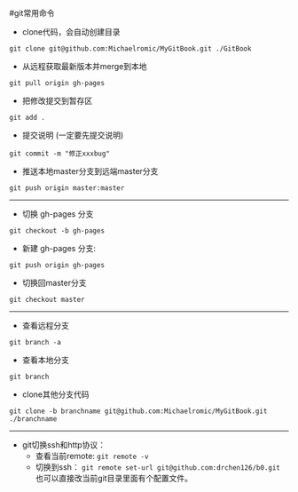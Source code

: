 #git常用命令
* clone代码，会自动创建目录

`git clone git@github.com:Michaelromic/MyGitBook.git ./GitBook`
* 从远程获取最新版本并merge到本地

`git pull origin gh-pages`
* 把修改提交到暂存区

`git add .`
* 提交说明 (一定要先提交说明)

`git commit -m "修正xxxbug"`
* 推送本地master分支到远端master分支

`git push origin master:master`

---
* 切换 gh-pages 分支

`git checkout -b gh-pages`
* 新建 gh-pages 分支:

`git push origin gh-pages`
* 切换回master分支

`git checkout master`

---
* 查看远程分支

`git branch -a`
* 查看本地分支

`git branch`
* clone其他分支代码

`git clone -b branchname git@github.com:Michaelromic/MyGitBook.git ./branchname `

---
* git切换ssh和http协议：
    *  查看当前remote: 
        `git remote -v`
    * 切换到ssh：
        `git remote set-url git@github.com:drchen126/b0.git`
也可以直接改当前git目录里面有个配置文件。